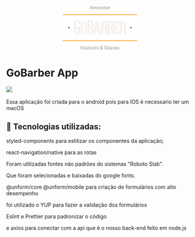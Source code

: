 <h1 align="center">
  <br>
  <img src="github/logo.png" alt="Gobarber" width="200">
</h1>

# GoBarber App

![](https://imgur.com/Bt8wiT3.gif)

Essa aplicação foi criada para o android pois para IOS é necessario ter um macOS

## :rocket: Tecnologias utilizadas:

styled-components para estilizar os componentes da aplicação;

react-navigation/native para as rotas

Foram utilizadas fontes não padrões do sistemas "Roboto Slab".

Que foram selecionadas e baixadas do google fonts.

@unform/core @unform/mobile para criação de formulários com alto desempenho

foi utilizado o YUP para fazer a validação dos formulários

Eslint e Prettier para padronizar o código

e axios para conectar com a api que é o nosso back-end feito em node.js
